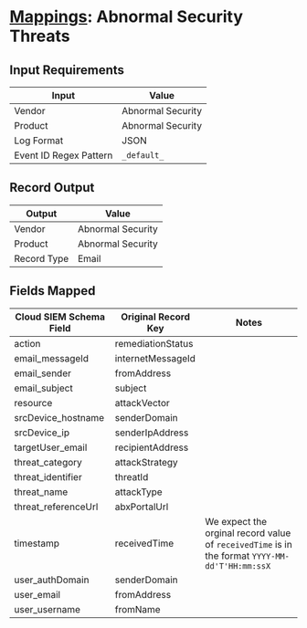 # [Mappings](README.md): Abnormal Security Threats

## Input Requirements

|Input|Value|
|-----|-----|
|Vendor|Abnormal Security|
|Product|Abnormal Security|
|Log Format|JSON|
|Event ID Regex Pattern|`_default_`|

## Record Output

|Output|Value|
|------|-----|
|Vendor|Abnormal Security|
|Product|Abnormal Security|
|Record Type|Email|

## Fields Mapped

|Cloud SIEM Schema Field|Original Record Key|Notes|
|-----------------------|-------------------|-----|
|action|remediationStatus||
|email_messageId|internetMessageId||
|email_sender|fromAddress||
|email_subject|subject||
|resource|attackVector||
|srcDevice_hostname|senderDomain||
|srcDevice_ip|senderIpAddress||
|targetUser_email|recipientAddress||
|threat_category|attackStrategy||
|threat_identifier|threatId||
|threat_name|attackType||
|threat_referenceUrl|abxPortalUrl||
|timestamp|receivedTime|We expect the orginal record value of `receivedTime` is in the format `YYYY-MM-dd'T'HH:mm:ssX`|
|user_authDomain|senderDomain||
|user_email|fromAddress||
|user_username|fromName||

